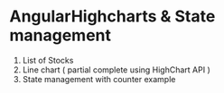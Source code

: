 # AngularHighcharts & State management

1. List of Stocks
2. Line chart ( partial complete using HighChart API )
3. State management with counter example
